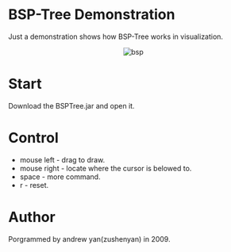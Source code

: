 BSP-Tree Demonstration
======================
Just a demonstration shows how BSP-Tree works in visualization.

<div align="center">
  <img src="http://farm4.staticflickr.com/3438/3860587901_0094bfb9d7.jpg" alt="bsp"/>
</div>

Start
=====
Download the BSPTree.jar and open it.

Control
=======
* mouse left - drag to draw.
* mouse right - locate where the cursor is belowed to.
* space - more command.
* r - reset.

Author
======
Porgrammed by andrew yan(zushenyan) in 2009.

